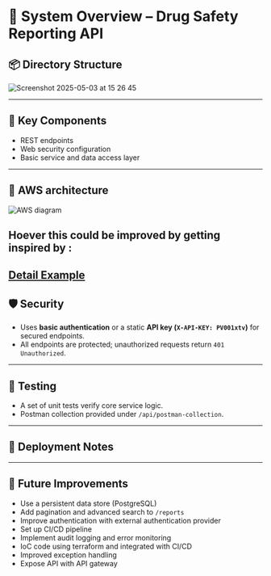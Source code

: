 
# 🧾 System Overview – Drug Safety Reporting API

## 📦 Directory Structure


![Screenshot 2025-05-03 at 15 26 45](https://github.com/user-attachments/assets/deea27e0-74f3-45cd-bcc8-fb33a175fec3)



---

## 🧩 Key Components

  - REST endpoints
  - Web security configuration
  - Basic service and data access layer

---


## 🧩 AWS architecture


![AWS diagram](https://github.com/user-attachments/assets/c732e751-367a-47f5-9261-fca0fba3ac64)


## Hoever this could be improved by getting inspired by :

  [Detail Example](https://docs.aws.amazon.com/prescriptive-guidance/latest/patterns/deploy-an-amazon-api-gateway-api-on-an-internal-website-using-private-endpoints-and-an-application-load-balancer.html])
---


## 🛡️ Security

- Uses **basic authentication** or a static **API key (`X-API-KEY: PV001xtv`)** for secured endpoints.
- All endpoints are protected; unauthorized requests return `401 Unauthorized`.

---

## 🧪 Testing

- A set of unit tests verify core service logic.
- Postman collection provided under `/api/postman-collection`.

---

## 🚀 Deployment Notes



---

## 🔧 Future Improvements

- Use a persistent data store (PostgreSQL)
- Add pagination and advanced search to `/reports`
- Improve authentication with external authentication provider
- Set up CI/CD pipeline
- Implement audit logging and error monitoring
- IoC code using terraform and integrated with CI/CD
- Improved exception handling
- Expose API with API gateway 
